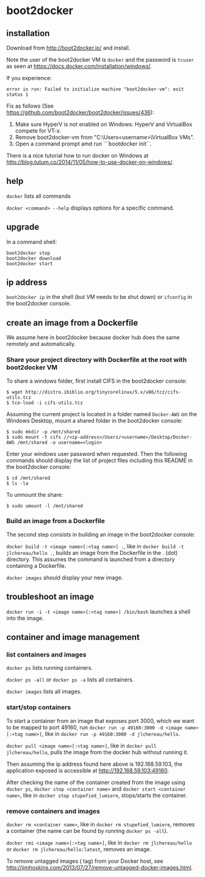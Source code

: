 # boot2docker

## installation

Download from http://boot2docker.io/ and install.

Note the user of the boot2docker VM is ```docker``` and the password is ```tcuser``` as seen at https://docs.docker.com/installation/windows/.

If you experience:

```
error in run: Failed to initialize machine "boot2docker-vm": exit status 1
```

Fix as follows (See https://github.com/boot2docker/boot2docker/issues/436):

1. Make sure HyperV is not enabled on Windows: HyperV and VirtualBox compete for VT-x.
2. Remove boot2docker-vm from "C:\Users\<username>\VirtualBox VMs".
3. Open a command prompt amd run ```bootdocker init``.

There is a nice tutorial how to run docker on Windows at http://blog.tutum.co/2014/11/05/how-to-use-docker-on-windows/.

## help

```docker``` lists all commands 

```docker <command> --help``` displays options for a specific command.

## upgrade

In a command shell:

```shell
boot2docker stop
boot2docker download
boot2docker start
```

## ip address

```boot2docker ip``` in the shell (but VM needs to be shut down) or ```ifconfig``` in the boot2docker console.

## create an image from a Dockerfile

We assume here in boot2docker because docker hub does the same remotely and automatically.

### Share your project directory with Dockerfile at the root with boot2docker VM 

To share a windows folder, first install CIFS in the boot2docker console:

```shell
$ wget http://distro.ibiblio.org/tinycorelinux/5.x/x86/tcz/cifs-utils.tcz
$ tce-load -i cifs-utils.tcz
```

Assuming the current project is located in a folder named ```Docker-AWS``` on the Windows Desktop, mount a shared folder in the boot2docker console:

```shell
$ sudo mkdir -p /mnt/shared
$ sudo mount -t cifs //<ip-address>/Users/<username>/Desktop/Docker-AWS /mnt/shared -o username=<login>
```

Enter your windows user password when requested. Then the following commands should display the list of project files including this README in the boot2docker console:

```shell
$ cd /mnt/shared
$ ls -la
```

To unmount the share:

```shell
$ sudo umount -l /mnt/shared
```

### Build an image from a Dockerfile

The second step consists in building an image in the boot2docker console:

```docker build -t <image name>[:<tag name>] .```, like in ```docker build -t jlchereau/hello .```, builds an image
from the Dockerfile in the . (dot) directory. This assumes the command is launched from a directory containing a Dockerfile.

```docker images``` should display your new image.

## troubleshoot an image

```docker run -i -t <image name>[:<tag name>] /bin/bash``` launches a shell into the image.

## container and image management

### list containers and images

```docker ps``` lists running containers.

```docker ps -all``` or ```docker ps -a``` lists all containers.

```docker images``` lists all images.

### start/stop containers

To start a container from an image that exposes port 3000, which we want to be mapped to port 49160,
run ```docker run -p 49160:3000 -d <image name>[:<tag name>]```, like in ```docker run -p 49160:3000 -d jlchereau/hello```.

```docker pull <image name>[:<tag name>]```, like in ```docker pull jlchereau/hello```,  pulls the image from the docker hub without running it.

Then assuming the ip address found here above is 192.168.59.103, the application exposed is accessible at http://192.168.59.103:49160.

After checking the name of the container created from the image using ```docker ps```, ```docker stop <container name>``` and ```docker start <container name>```,
like in ```docker stop stupefied_lumiere```, stops/starts the container.

### remove containers and images

```docker rm <container name>```, like in ```docker rm stupefied_lumiere```, removes a container (the name can be found by running ```docker ps -all```).

```docker rmi <image name>[:<tag name>]```, like in ```docker rm jlchereau/hello``` or ```docker rm jlchereau/hello:latest```, removes an image.

To remove untagged images (<none> tag) from your Docker host, see http://jimhoskins.com/2013/07/27/remove-untagged-docker-images.html.